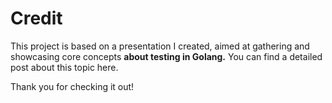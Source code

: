 # Credit

This project is based on a presentation I created, aimed at gathering and showcasing core concepts **about testing in Golang.** You can find a detailed post about this topic here.

Thank you for checking it out!

